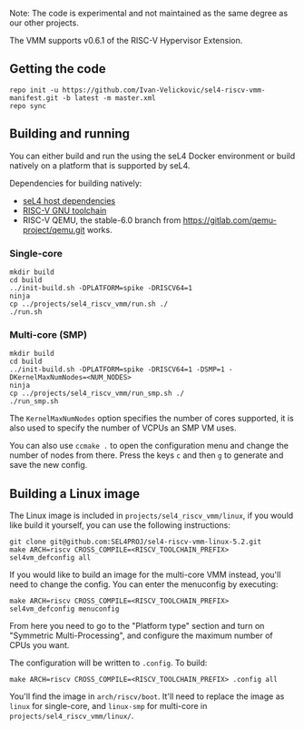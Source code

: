 Note: The code is experimental and not maintained as the same degree as our other projects.

The VMM supports v0.6.1 of the RISC-V Hypervisor Extension.

## Getting the code
```console
repo init -u https://github.com/Ivan-Velickovic/sel4-riscv-vmm-manifest.git -b latest -m master.xml
repo sync
```

## Building and running

You can either build and run the using the seL4 Docker environment or build natively
on a platform that is supported by seL4.

Dependencies for building natively:
* [seL4 host dependencies](https://docs.sel4.systems/projects/buildsystem/host-dependencies.html)
* [RISC-V GNU toolchain](https://github.com/riscv/riscv-gnu-toolchain)
* RISC-V QEMU, the stable-6.0 branch from https://gitlab.com/qemu-project/qemu.git works.

### Single-core
```console
mkdir build
cd build
../init-build.sh -DPLATFORM=spike -DRISCV64=1
ninja
cp ../projects/sel4_riscv_vmm/run.sh ./
./run.sh
```

### Multi-core (SMP)
```console
mkdir build
cd build
../init-build.sh -DPLATFORM=spike -DRISCV64=1 -DSMP=1 -DKernelMaxNumNodes=<NUM_NODES>
ninja
cp ../projects/sel4_riscv_vmm/run_smp.sh ./
./run_smp.sh
```

The `KernelMaxNumNodes` option specifies the number of cores supported, it is also used
to specify the number of VCPUs an SMP VM uses.

You can also use `ccmake .` to open the configuration menu and change the number of
nodes from there. Press the keys `c` and then `g` to generate and save the new config.

## Building a Linux image

The Linux image is included in `projects/sel4_riscv_vmm/linux`, if you would
like build it yourself, you can use the following instructions:

```console
git clone git@github.com:SEL4PROJ/sel4-riscv-vmm-linux-5.2.git
make ARCH=riscv CROSS_COMPILE=<RISCV_TOOLCHAIN_PREFIX> sel4vm_defconfig all
```

If you would like to build an image for the multi-core VMM instead, you'll need to change
the config. You can enter the menuconfig by executing:

```console
make ARCH=riscv CROSS_COMPILE=<RISCV_TOOLCHAIN_PREFIX> sel4vm_defconfig menuconfig
```

From here you need to go to the "Platform type" section and turn on "Symmetric Multi-Processing",
and configure the maximum number of CPUs you want.

The configuration will be written to `.config`. To build:
```console
make ARCH=riscv CROSS_COMPILE=<RISCV_TOOLCHAIN_PREFIX> .config all
```

You'll find the image in `arch/riscv/boot`. It'll need to replace the image as `linux`
for single-core, and `linux-smp` for multi-core in `projects/sel4_riscv_vmm/linux/`.

